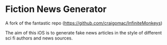 # Fiction News Generator
A fork of the fantastic repo (https://github.com/craigomac/InfiniteMonkeys)

The aim of this iOS is to generate fake news articles in the style of different sci fi authors and news sources.

